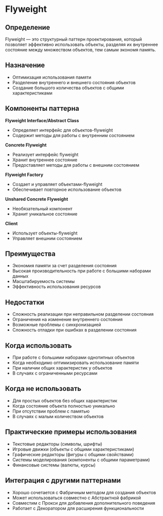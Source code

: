 # Flyweight
## Определение
Flyweight — это структурный паттерн проектирования, который позволяет эффективно использовать объекты, разделяя их внутреннее состояние между множеством объектов, тем самым экономя память.

## Назначение
- Оптимизация использования памяти
- Разделение внутреннего и внешнего состояния объектов
- Создание большого количества объектов с общими характеристиками

## Компоненты паттерна
**Flyweight Interface/Abstract Class**
- Определяет интерфейс для объектов-flyweight
- Содержит методы для работы с внутренним состоянием

**Concrete Flyweight**
- Реализует интерфейс flyweight
- Хранит внутреннее состояние
- Предоставляет методы для работы с внешним состоянием

**Flyweight Factory**
- Создает и управляет объектами-flyweight
- Обеспечивает повторное использование объектов

**Unshared Concrete Flyweight**
- Необязательный компонент
- Хранит уникальное состояние

**Client**
- Использует объекты-flyweight
- Управляет внешним состоянием

## Преимущества
- Экономия памяти за счет разделения состояния
- Высокая производительность при работе с большими наборами данных
- Масштабируемость системы
- Эффективность использования ресурсов

## Недостатки
- Сложность реализации при неправильном разделении состояния
- Ограничения на изменение внутреннего состояния
- Возможные проблемы с синхронизацией
- Сложность отладки при ошибках в разделении состояния

## Когда использовать
- При работе с большими наборами однотипных объектов
- Когда необходимо оптимизировать использование памяти
- При наличии общих характеристик у объектов
- В случаях с ограниченными ресурсами

## Когда не использовать
- Для простых объектов без общих характеристик
- Когда состояние объекта полностью уникально
- При отсутствии проблем с памятью
- В случаях с малым количеством объектов

## Практические примеры использования
- Текстовые редакторы (символы, шрифты)
- Игровые движки (объекты с общими характеристиками)
- Графические редакторы (фигуры с общими свойствами)
- Системы моделирования (компоненты с общими параметрами)
- Финансовые системы (валюты, курсы)

## Интеграция с другими паттернами
- Хорошо сочетается с Фабричным методом для создания объектов
- Может использоваться совместно с Абстрактной фабрикой
- Совместим с Прокси для добавления дополнительного поведения
- Работает с Декоратором для расширения функциональности